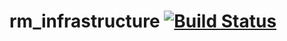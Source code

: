 # rm_infrastructure [![Build Status](https://travis-ci.com/rm-controls/rm_infrastructure.svg?branch=master)](https://travis-ci.com/rm-controls/rm_infrastructure)
